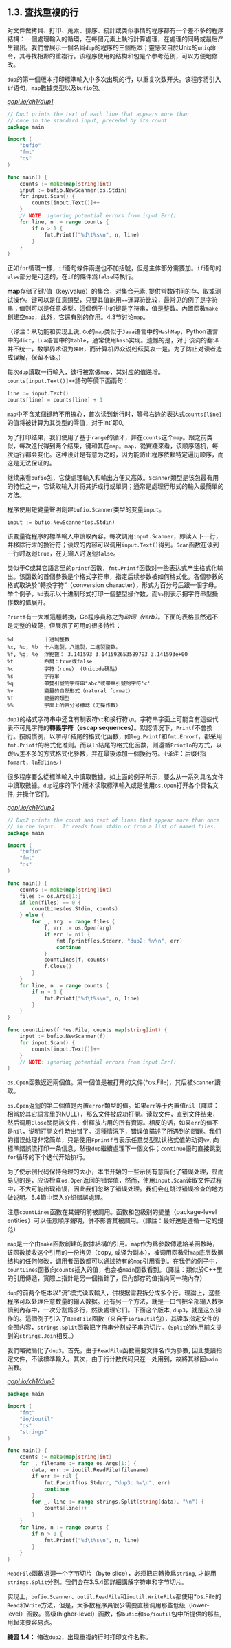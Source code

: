 ## 1.3. 査找重複的行

对文件做拷貝、打印、蒐索、排序、統計或类似事情的程序都有一个差不多的程序結構：一個處理輸入的循環，在每個元素上執行計算處理，在處理的同時或最后产生输出。我們會展示一個名爲`dup`的程序的三個版本；靈感來自於Unix的`uniq`命令，其寻找相鄰的重複行。该程序使用的结构和包是个参考范例，可以方便地修改。

`dup`的第一個版本打印標準輸入中多次出現的行，以重复次数开头。该程序將引入`if`语句，`map`數據类型以及`bufio`包。

<u><i>gopl.io/ch1/dup1</i></u>
```go
// Dup1 prints the text of each line that appears more than
// once in the standard input, preceded by its count.
package main

import (
	"bufio"
	"fmt"
	"os"
)

func main() {
	counts := make(map[string]int)
	input := bufio.NewScanner(os.Stdin)
	for input.Scan() {
		counts[input.Text()]++
	}
	// NOTE: ignoring potential errors from input.Err()
	for line, n := range counts {
		if n > 1 {
			fmt.Printf("%d\t%s\n", n, line)
		}
	}
}
```

正如`for`循環一樣，`if`语句條件兩邊也不加括號，但是主体部分需要加。`if`语句的`else`部分是可选的，在`if`的條件爲`false`時執行。

**map**存储了键/值（key/value）的集合，对集合元素, 提供常数时间的存、取或测试操作。键可以是任意類型，只要其值能用`==`運算符比较，最常见的例子是字符串；值则可以是任意类型。這個例子中的键是字符串，值是整数。內置函數`make`創建空`map`，此外，它還有别的作用。4.3节讨论`map`。

（译注：从功能和实现上说, `Go`的`map`类似于`Java`语言中的`HashMap`，Python语言中的`dict`，`Lua`语言中的`table`，通常使用`hash`实现。遗憾的是，对于该词的翻译并不统一，数学界术语为`映射`，而计算机界众说纷纭莫衷一是。为了防止对读者造成误解，保留不译。）

每次`dup`讀取一行輸入，该行被當做`map`，其对应的值递增。`counts[input.Text()]++`語句等價下面兩句：

```go
line := input.Text()
counts[line] = counts[line] + 1
```

`map`中不含某個键時不用擔心，首次读到新行时，等号右边的表达式`counts[line]`的值将被计算为其类型的零值，对于int`即0。

为了打印结果，我们使用了基于`range`的循环，并在`counts`这个`map`。跟之前类似，每次迭代得到两个结果，键和其在`map`。`map`，從實踐來看，该顺序随机，每次运行都会变化。这种设计是有意为之的，因为能防止程序依赖特定遍历顺序，而这是无法保证的。

继续来看`bufio`包，它使處理輸入和輸出方便又高效。`Scanner`類型是该包最有用的特性之一，它读取输入并将其拆成行或單詞；通常是處理行形式的輸入最簡單的方法。

程序使用短變量聲明創建`bufio.Scanner`类型的变量`input`。

```
input := bufio.NewScanner(os.Stdin)
```

该变量從程序的標準輸入中讀取內容。每次調用`input.Scanner`，即读入下一行，并移除行末的換行符；读取的内容可以调用`input.Text()`得到。`Scan`函数在读到一行时返迴`true`，在无输入时返迴`false`。

类似于C或其它語言里的`printf`函數，`fmt.Printf`函数对一些表达式产生格式化输出。该函数的首個參數是个格式字符串，指定后续参数被如何格式化。各個參數的格式取決於“轉換字符”（conversion character），形式为百分号后跟一個字母。举个例子，`%d`表示以十进制形式打印一個整型操作数，而`%s`則表示把字符串型操作数的值展开。

`Printf`有一大堆這種轉換，Go程序員称之为*动词（verb）*。下面的表格虽然远不是完整的规范，但展示了可用的很多特性：

```
%d          十进制整数
%x, %o, %b  十六進製，八進製，二進製整数。
%f, %g, %e  浮點數： 3.141593 3.141592653589793 3.141593e+00
%t          布爾：true或false
%c          字符（rune） (Unicode碼點)
%s          字符串
%q          帶雙引號的字符串"abc"或帶單引號的字符'c'
%v          變量的自然形式（natural format）
%T          變量的類型
%%          字面上的百分号標誌（无操作数）
```

`dup1`的格式字符串中还含有制表符`\t`和换行符`\n`。字符串字面上可能含有這些代表不可見字符的**轉義字符（escap sequences）**。默認情况下，`Printf`不會換行。按照慣例，以字母`f`結尾的格式化函數，如`log.Printf`和`fmt.Errorf`，都采用`fmt.Printf`的格式化准则。而以`ln`結尾的格式化函數，则遵循`Println`的方式，以跟`%v`差不多的方式格式化參數，并在最後添加一個換行符。（译注：后缀`f`指`fomart`，`ln`指`line`。）

很多程序要么從標準輸入中讀取數據，如上面的例子所示，要么从一系列具名文件中讀取數據。`dup`程序的下个版本读取標準輸入或是使用`os.Open`打开各个具名文件, 并操作它们。

<u><i>gopl.io/ch1/dup2</i></u>
```go
// Dup2 prints the count and text of lines that appear more than once
// in the input.  It reads from stdin or from a list of named files.
package main

import (
	"bufio"
	"fmt"
	"os"
)

func main() {
	counts := make(map[string]int)
	files := os.Args[1:]
	if len(files) == 0 {
		countLines(os.Stdin, counts)
	} else {
		for _, arg := range files {
			f, err := os.Open(arg)
			if err != nil {
				fmt.Fprintf(os.Stderr, "dup2: %v\n", err)
				continue
			}
			countLines(f, counts)
			f.Close()
		}
	}
	for line, n := range counts {
		if n > 1 {
			fmt.Printf("%d\t%s\n", n, line)
		}
	}
}

func countLines(f *os.File, counts map[string]int) {
	input := bufio.NewScanner(f)
	for input.Scan() {
		counts[input.Text()]++
	}
	// NOTE: ignoring potential errors from input.Err()
}
```

`os.Open`函數返迴兩個值。第一個值是被打开的文件(*os.File)，其后被`Scanner`讀取。

`os.Open`返迴的第二個值是內置`error`類型的值。如果`err`等于內置值`nil`（譯註：相當於其它語言里的NULL），那么文件被成功打開。读取文件，直到文件结束，然后调用`Close`關閉該文件，併釋放占用的所有資源。相反的话，如果`err`的值不是`nil`，说明打開文件時出错了。這種情況下，错误值描述了所遇到的問題。我们的错误处理非常简单，只是使用`Fprintf`与表示任意类型默认格式值的动词`%v`, 向標準錯誤流打印一条信息，然後`dup`繼續處理下一個文件；`continue`語句直接跳到`for`循环的下个迭代开始执行。

为了使示例代码保持合理的大小，本书开始的一些示例有意简化了错误处理，显而易见的是，应该检查`os.Open`返回的错误值，然而，使用`input.Scan`读取文件过程中，不大可能出现错误，因此我们忽略了错误处理。我们会在跳过错误检查的地方做说明。5.4節中深入介绍錯誤處理。

注意`countLines`函數在其聲明前被調用。函數和包級别的變量（package-level entities）可以任意順序聲明，併不影響其被調用。（譯註：最好還是遵循一定的規范）

`map`是一个由`make`函數創建的數據結構的引用。`map`作为爲參數傳遞給某函數時，该函數接收这个引用的一份拷贝（copy, 或译为副本），被调用函數對`map`底层数据结构的任何修改，调用者函数都可以通过持有的`map`引用看到。在我們的例子中，`countLines`函數向`counts`插入的值，也会被`main`函数看到。（譯註：類似於C++里的引用傳遞，實際上指針是另一個指針了，但內部存的值指向同一塊內存）

`dup`的前两个版本以"流”模式读取輸入，併根据需要拆分成多个行。理論上，这些程序可以处理任意数量的输入数据。还有另一个方法，就是一口气把全部输入数据讀到內存中，一次分割爲多行，然後處理它们。下面这个版本, `dup3`，就是这么操作的。這個例子引入了`ReadFile`函數（来自于`io/ioutil`包），其读取指定文件的全部内容，`strings.Split`函數把字符串分割成子串的切片。（`Split`的作用前文提到的`strings.Join`相反。）

我們略微簡化了`dup3`。首先，由于`ReadFile`函數需要文件名作为參數, 因此隻讀指定文件，不读標準輸入。其次，由于行计数代码只在一处用到，故將其移回`main`函數。

<u><i>gopl.io/ch1/dup3</i></u>
```go
package main

import (
	"fmt"
	"io/ioutil"
	"os"
	"strings"
)

func main() {
	counts := make(map[string]int)
	for _, filename := range os.Args[1:] {
		data, err := ioutil.ReadFile(filename)
		if err != nil {
			fmt.Fprintf(os.Stderr, "dup3: %v\n", err)
			continue
		}
		for _, line := range strings.Split(string(data), "\n") {
			counts[line]++
		}
	}
	for line, n := range counts {
		if n > 1 {
			fmt.Printf("%d\t%s\n", n, line)
		}
	}
}
```

`ReadFile`函數返迴一个字节切片（byte slice），必须把它轉換爲`string`, 才能用`strings.Split`分割。我們会在3.5.4節詳細講解字符串和字节切片。

实现上，`bufio.Scanner`、`outil.ReadFile`和`ioutil.WriteFile`都使用*os.File的`Read`和`Write`方法，但是，大多数程序員很少需要直接调用那些低级（lower-level）函数。高级(higher-level）函数，像`bufio`和`io/ioutil`包中所提供的那些, 用起来要容易点。

**練習 1.4：** 脩改`dup2`，出现重複的行时打印文件名称。

